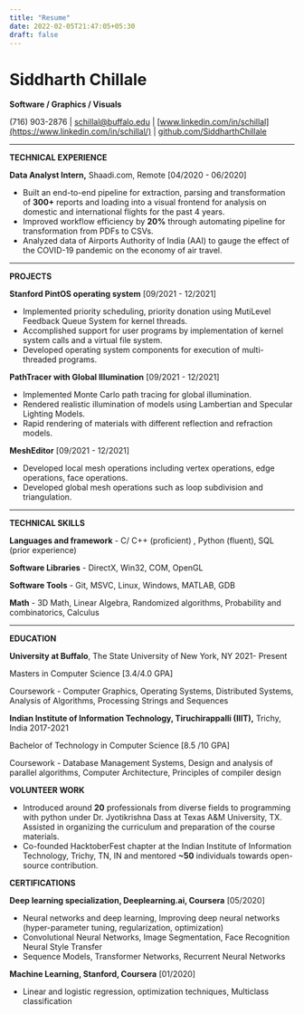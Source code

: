 ```yaml
---
title: "Resume"
date: 2022-02-05T21:47:05+05:30
draft: false
---
```


# Siddharth Chillale

**Software / Graphics / Visuals**

(716) 903-2876 | 
[schillal@buffalo.edu](mailto:schillal@buffalo.edu) | 
[www.linkedin.com/in/schillal](https://www.linkedin.com/in/schillal/) | 
[github.com/SiddharthChillale](https://github.com/SiddharthChillale)

---

**TECHNICAL EXPERIENCE**

**Data Analyst Intern,** Shaadi.com, Remote                                                                [04/2020 - 06/2020]

- Built an end-to-end pipeline for extraction, parsing and transformation of **300+** reports and loading into a visual frontend for analysis on domestic and international flights for the past 4 years.
- Improved workflow efficiency by **20%** through automating pipeline for transformation from PDFs to CSVs.
- Analyzed data of Airports Authority of India (AAI) to gauge the effect of the COVID-19 pandemic on the economy of air travel.

---

**PROJECTS**

**Stanford PintOS operating system**                                                                          [09/2021 - 12/2021]

- Implemented priority scheduling, priority donation using MutiLevel Feedback Queue System for kernel threads.
- Accomplished support for user programs by implementation of kernel system calls and a virtual file system.
- Developed operating system components for execution of multi-threaded programs.

**PathTracer with Global Illumination**                                                                        [09/2021 - 12/2021]

- Implemented Monte Carlo path tracing for global illumination.
- Rendered realistic illumination of models using Lambertian and Specular Lighting Models.
- Rapid rendering of materials with different reflection and refraction models.

**MeshEditor**                                                                                                               [09/2021 - 12/2021]

- Developed local mesh operations including vertex operations, edge operations, face operations.
- Developed global mesh operations such as loop subdivision and triangulation.

---

**TECHNICAL SKILLS**

**Languages and framework** - C/ C++ (proficient) , Python (fluent), SQL (prior experience)

**Software Libraries** - DirectX, Win32, COM, OpenGL

**Software Tools** - Git, MSVC, Linux, Windows, MATLAB, GDB

**Math** - 3D Math, Linear Algebra, Randomized algorithms, Probability and combinatorics, Calculus

---

**EDUCATION**

**University at Buffalo**, The State University of New York, NY                                            2021- Present

Masters in Computer Science [3.4/4.0 GPA]

Coursework - Computer Graphics, Operating Systems, Distributed Systems, Analysis of Algorithms, Processing Strings and Sequences

**Indian Institute of Information Technology, Tiruchirappalli (IIIT),** Trichy, India                  2017-2021

Bachelor of Technology in Computer Science [8.5 /10 GPA]

Coursework - Database Management Systems, Design and analysis of parallel algorithms, Computer Architecture, Principles of compiler design

**VOLUNTEER WORK**

- Introduced around **20** professionals from diverse fields to programming with python under Dr. Jyotikrishna Dass at Texas A&M University, TX. Assisted in organizing the curriculum and preparation of the course materials.
- Co-founded HacktoberFest chapter at the Indian Institute of Information Technology, Trichy, TN, IN and mentored **~50** individuals towards open-source contribution.

**CERTIFICATIONS**

**Deep learning specialization, Deeplearning.ai, Coursera**                                                        [05/2020]

- Neural networks and deep learning, Improving deep neural networks (hyper-parameter tuning, regularization, optimization)
- Convolutional Neural Networks, Image Segmentation, Face Recognition Neural Style Transfer
- Sequence Models, Transformer Networks, Recurrent Neural Networks

**Machine Learning, Stanford, Coursera**                                                                                     [01/2020]

- Linear and logistic regression, optimization techniques, Multiclass classification
